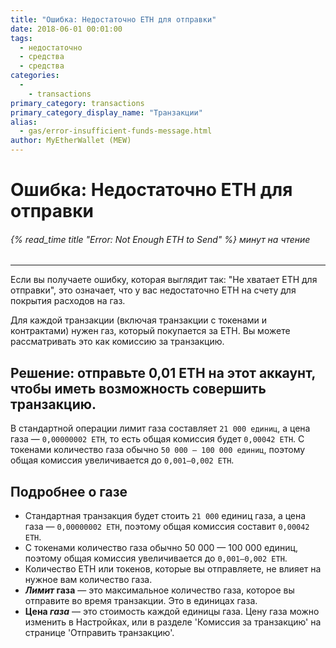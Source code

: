 ```yaml
---
title: "Ошибка: Недостаточно ETH для отправки"
date: 2018-06-01 00:01:00
tags:
  - недостаточно
  - средства
  - средства
categories:
  - 
    - transactions
primary_category: transactions
primary_category_display_name: "Транзакции"
alias:
  - gas/error-insufficient-funds-message.html
author: MyEtherWallet (MEW)
---
```


# **Ошибка: Недостаточно ETH для отправки**

###### {% read_time title "Error: Not Enough ETH to Send" %} минут на чтение

* * *

Если вы получаете ошибку, которая выглядит так: "Не хватает ETH для отправки", это означает, что у вас недостаточно ETH на счету для покрытия расходов на газ.

Для каждой транзакции (включая транзакции с токенами и контрактами) нужен газ, который покупается за ETH. Вы можете рассматривать это как комиссию за транзакцию.

## **Решение: отправьте 0,01 ETH на этот аккаунт, чтобы иметь возможность совершить транзакцию.**

В стандартной операции лимит газа составляет `21 000 единиц`, а цена газа — `0,00000002 ETH`, то есть общая комиссия будет `0,00042 ETH`. С токенами количество газа обычно `50 000 — 100 000 единиц`, поэтому общая комиссия увеличивается до `0,001–0,002 ETH`.

## **Подробнее о газе**

-   Стандартная транзакция будет стоить `21 000` единиц газа, а цена газа — `0,00000002 ETH`, поэтому общая комиссия составит `0,00042 ETH`.
-   С токенами количество газа обычно 50 000 — 100 000 единиц, поэтому общая комиссия увеличивается до `0,001–0,002 ETH`.
-   Количество ETH или токенов, которые вы отправляете, не влияет на нужное вам количество газа.
-   **_Лимит_ газа** — это максимальное количество газа, которое вы отправите во время транзакции. Это в единицах газа.
-   **Цена _газа_** — это стоимость каждой единицы газа. Цену газа можно изменить в Настройках, или в разделе 'Комиссия за транзакцию' на странице 'Отправить транзакцию'. 

